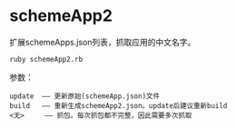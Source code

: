 schemeApp2
==========

扩展schemeApps.json列表，抓取应用的中文名字。

`ruby schemeApp2.rb`

参数：

	update	—— 更新原始(schemeApp.json)文件
	build	—— 重新生成schemeApp2.json。update后建议重新build
	<无>		—— 抓包。每次抓包都不完整，因此需要多次抓取